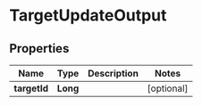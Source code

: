 

# TargetUpdateOutput


## Properties

Name | Type | Description | Notes
------------ | ------------- | ------------- | -------------
**targetId** | **Long** |  |  [optional]



